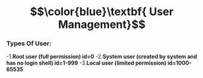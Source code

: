 # $$\color{blue}\textbf{ User Management}$$
### Types Of User:
 -1.**Root user (full permission)                                 id=0**
 -2.**System user (created by system and has no login shell)      id=1-999**
 -3.**Local user (limited permission)                             id=1000-65535**
